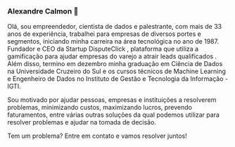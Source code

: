### Alexandre Calmon 👋

<!--
**alexandrecalmon/alexandrecalmon** is a ✨ _special_ ✨ repository because its `README.md` (this file) appears on your GitHub profile.

Here are some ideas to get you started:

- 🔭 I’m currently working on ...
- 🌱 I’m currently learning ...
- 👯 I’m looking to collaborate on ...
- 🤔 I’m looking for help with ...
- 💬 Ask me about ...
- 📫 How to reach me: ...
- 😄 Pronouns: ...
- ⚡ Fun fact: ...
-->

Olá, sou empreendedor, cientista de dados e palestrante, com mais de 33 anos de experiência, trabalhei para empresas de diversos portes e segmentos, iniciando minha carreira na área tecnológica no ano de 1987. Fundador e CEO da Startup DisputeClick , plataforma que utiliza a gamificação para ajudar empresas do varejo a atrair leads qualificados .
Além disso, termino em dezembro minha graduação em Ciência de Dados na Universidade Cruzeiro do Sul e os cursos técnicos de Machine Learning e Engenheiro de Dados no Instituto de Gestão e Tecnologia da Informação - IGTI.

Sou motivado por ajudar pessoas, empresas e instituições a resolverem problemas, minimizando custos, maximizando lucros, prevendo faturamentos, entre várias outras soluções da qual podemos utilizar para resolver problemas e ajudar na tomada de decisão.

Tem um problema? Entre em contato e vamos resolver juntos!

